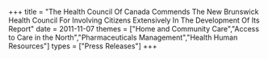 +++
title = "The Health Council Of Canada Commends The New Brunswick Health Council For Involving Citizens Extensively In The Development Of Its Report"
date = 2011-11-07
themes = ["Home and Community Care","Access to Care in the North","Pharmaceuticals Management","Health Human Resources"]
types = ["Press Releases"]
+++
